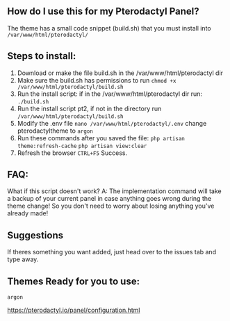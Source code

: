 
## How do I use this for my Pterodactyl Panel?
The theme has a small code snippet (build.sh) that you must install into `/var/www/html/pterodactyl/`

## Steps to install:
1. Download or make the file build.sh in the /var/www/html/pterodactyl dir
2. Make sure the build.sh has permissions to run `chmod +x /var/www/html/pterodactyl/build.sh`
3. Run the install script: if in the /var/www/html/pterodactyl dir run: `./build.sh`
4. Run the install script pt2, if not in the directory run `/var/www/html/pterodactyl/build.sh`
5. Modify the .env file `nano /var/www/html/pterodactyl/.env` change pterodactyltheme to `argon`
6. Run these commands after you saved the file: `php artisan theme:refresh-cache` `php artisan view:clear`
7. Refresh the browser `CTRL+F5` Success.
## FAQ:
What if this script doesn't work? A:
The implementation command will take a backup of your current panel in case anything goes wrong during the theme change! So you don't need to worry about losing anything you've already made!



## Suggestions
If theres something you want added, just head over to the issues tab and type away.

## Themes Ready for you to use:
`argon`

https://pterodactyl.io/panel/configuration.html
